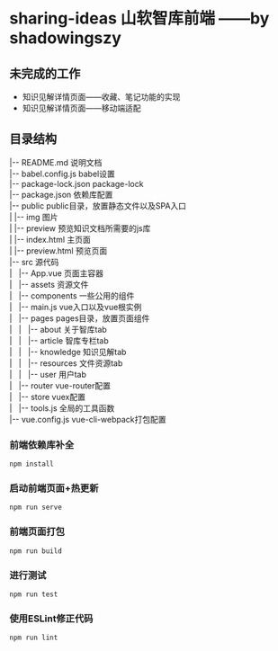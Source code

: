 # sharing-ideas 山软智库前端 ——by shadowingszy

## 未完成的工作
- 知识见解详情页面——收藏、笔记功能的实现
- 知识见解详情页面——移动端适配

## 目录结构
|-- README.md                   说明文档<br/>
|-- babel.config.js             babel设置<br/>
|-- package-lock.json           package-lock<br/>
|-- package.json                依赖库配置<br/>
|-- public                      public目录，放置静态文件以及SPA入口<br/>
|   |-- img                     图片<br/>
|   |-- preview                 预览知识文档所需要的js库<br/>
|   |-- index.html              主页面<br/>
|   |-- preview.html            预览页面<br/>
|-- src                         源代码<br/>
|   |-- App.vue                 页面主容器<br/>
|   |-- assets                  资源文件<br/>
|   |-- components              一些公用的组件<br/>
|   |-- main.js                 vue入口以及vue根实例<br/>
|   |-- pages                   pages目录，放置页面组件<br/>
|   |   |-- about               关于智库tab<br/>
|   |   |-- article             智库专栏tab<br/>
|   |   |-- knowledge           知识见解tab<br/>
|   |   |-- resources           文件资源tab<br/>
|   |   |-- user                用户tab<br/>
|   |-- router                  vue-router配置<br/>
|   |-- store                   vuex配置<br/>
|   |-- tools.js                全局的工具函数<br/>
|-- vue.config.js               vue-cli-webpack打包配置<br/>


### 前端依赖库补全
```
npm install
```

### 启动前端页面+热更新
```
npm run serve
```

### 前端页面打包
```
npm run build
```

### 进行测试
```
npm run test
```

### 使用ESLint修正代码
```
npm run lint
```
